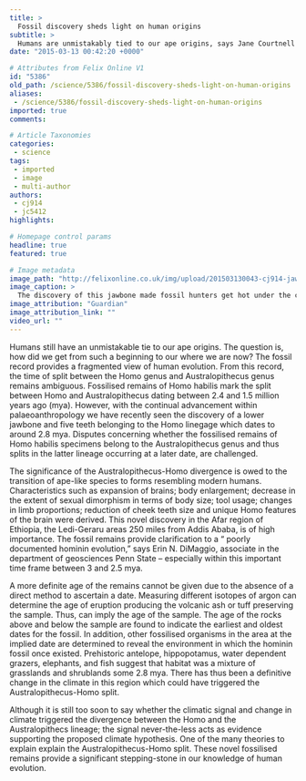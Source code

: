 ```yaml
---
title: >
  Fossil discovery sheds light on human origins
subtitle: >
  Humans are unmistakably tied to our ape origins, says Jane Courtnell
date: "2015-03-13 00:42:20 +0000"

# Attributes from Felix Online V1
id: "5386"
old_path: /science/5386/fossil-discovery-sheds-light-on-human-origins
aliases:
 - /science/5386/fossil-discovery-sheds-light-on-human-origins
imported: true
comments:

# Article Taxonomies
categories:
 - science
tags:
 - imported
 - image
 - multi-author
authors:
 - cj914
 - jc5412
highlights:

# Homepage control params
headline: true
featured: true

# Image metadata
image_path: "http://felixonline.co.uk/img/upload/201503130043-cj914-jawbone---photoshopped-copy.jpg"
image_caption: >
  The discovery of this jawbone made fossil hunters get hot under the collar
image_attribution: "Guardian"
image_attribution_link: ""
video_url: ""
---
```


Humans still have an unmistakable tie to our ape origins. The question is, how did we get from such a beginning to our where we are now? The fossil record provides a fragmented view of human evolution. From this record, the time of split between the Homo genus and Australopithecus genus remains ambiguous. Fossilised remains of Homo habilis mark the split between Homo and Australopithecus dating between 2.4 and 1.5 million years ago (mya). However, with the continual advancement within palaeoanthropology we have recently seen the discovery of a lower jawbone and five teeth belonging to the Homo linegage which dates to around 2.8 mya. Disputes concerning whether the fossilised remains of Homo habilis specimens belong to the Australopithecus genus and thus splits in the latter lineage occurring at a later date, are challenged.

The significance of the Australopithecus-Homo divergence is owed to the transition of ape-like species to forms resembling modern humans. Characteristics such as expansion of brains; body enlargement; decrease in the extent of sexual dimorphism in terms of body size; tool usage; changes in limb proportions; reduction of cheek teeth size and unique Homo features of the brain were derived. This novel discovery in the Afar region of Ethiopia, the Ledi-Geraru areas 250 miles from Addis Ababa, is of high importance. The fossil remains provide clarification to a “ poorly documented hominin evolution,” says Erin N. DiMaggio, associate in the department of geosciences Penn State – especially within this important time frame between 3 and 2.5 mya.

A more definite age of the remains cannot be given due to the absence of a direct method to ascertain a date. Measuring different isotopes of argon can determine the age of eruption producing the volcanic ash or tuff preserving the sample. Thus, can imply the age of the sample. The age of the rocks above and below the sample are found to indicate the earliest and oldest dates for the fossil. In addition, other fossilised organisms in the area at the implied date are determined to reveal the environment in which the hominin fossil once existed. Prehistoric antelope, hippopotamus, water dependent grazers, elephants, and fish suggest that habitat was a mixture of grasslands and shrublands some 2.8 mya. There has thus been a definitive change in the climate in this region which could have triggered the Australopithecus-Homo split.

Although it is still too soon to say whether the climatic signal and change in climate triggered the divergence between the Homo and the Australopithecs lineage; the signal never-the-less acts as evidence supporting the proposed climate hypothesis. One of the many theories to explain explain the Australopithecus-Homo split. These novel fossilised remains provide a significant stepping-stone in our knowledge of human evolution.
